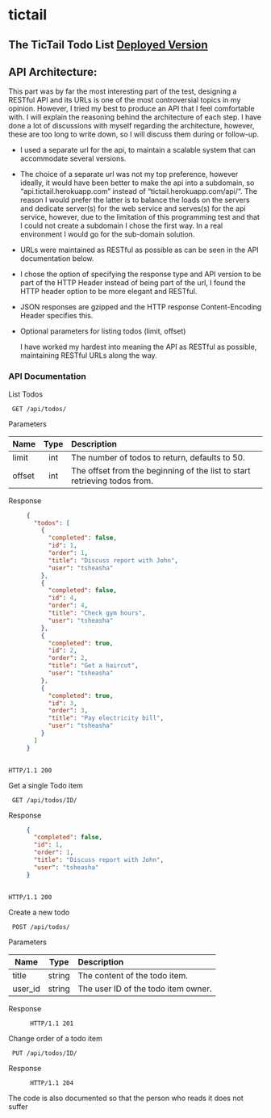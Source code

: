 tictail
==============

## The TicTail Todo List [Deployed Version](http://tictail.herokuapp.com/)


## API Architecture:

This part was by far the most interesting part of the test, designing a RESTful API 
and its URLs is one of the most controversial topics in my opinion. However, 
I tried my best to produce an API that I feel comfortable with. 
I will explain the reasoning behind the architecture of each step. 
I have done a lot of discussions with myself regarding the architecture, 
however, these are too long to write down, so I will discuss them during or follow-up. 


* I used a separate url for the api, to maintain a scalable system that can 
accommodate several versions. 

* The choice of a separate url was not my top preference, however ideally, it would have been better to make the api
into a subdomain, so “api.tictail.herokuapp.com”  instead of “tictail.herokuapp.com/api/“. 
The reason I would prefer the latter is to balance the loads on the servers and dedicate server(s) for the web
service and serves(s) for the api service, however, due to the limitation of this programming test and that I
could not create a subdomain I chose the first way. In a real environment I would go for the sub-domain solution.

* URLs were maintained as RESTful as possible as can be seen in the API documentation below.

* I chose the option of specifying the response type and API version to be part of the HTTP Header instead of
being part of the url, I found the HTTP header option to be more elegant and RESTful.

* JSON responses are gzipped and the HTTP response Content-Encoding Header specifies this.

* Optional parameters for listing todos (limit, offset)


     I have worked my hardest into meaning the API as RESTful as possible, maintaining RESTful URLs along the way.

### API Documentation
List Todos
          
     GET /api/todos/
          
Parameters
     
| Name        | Type           | Description  |
| ------------- |:-------------:|:-----|
| limit      | int      |   The number of todos to return, defaults to 50. |
| offset | int      |    The offset from the beginning of the list to start retrieving todos from. |
     
Response
     
```json
     {
       "todos": [
         {
           "completed": false, 
           "id": 1, 
           "order": 1, 
           "title": "Discuss report with John", 
           "user": "tsheasha"
         }, 
         {
           "completed": false, 
           "id": 4, 
           "order": 4, 
           "title": "Check gym hours", 
           "user": "tsheasha"
         }, 
         {
           "completed": true, 
           "id": 2, 
           "order": 2, 
           "title": "Get a haircut", 
           "user": "tsheasha"
         }, 
         {
           "completed": true, 
           "id": 3, 
           "order": 3, 
           "title": "Pay electricity bill", 
           "user": "tsheasha"
         }
       ]
     }
    
```
    HTTP/1.1 200

Get a single Todo item
          
     GET /api/todos/ID/

Response
     
```json
     {
       "completed": false, 
       "id": 1, 
       "order": 1, 
       "title": "Discuss report with John", 
       "user": "tsheasha"
     }
  
```     
    HTTP/1.1 200

Create a new todo
     
     POST /api/todos/
     
Parameters
     
| Name        | Type           | Description  |
| ------------- |:-------------:|:-----|
| title | string      |  The content of the todo item. |
| user_id | string      |  The user ID of the todo item owner. |
          
Response

          HTTP/1.1 201
          
Change order of a todo item
     
     PUT /api/todos/ID/
     
Response

          HTTP/1.1 204
          

The code is also documented so that the person who reads it does not suffer
